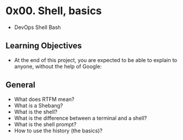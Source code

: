 # 0x00. Shell, basics
- DevOps Shell Bash

## Learning Objectives
- At the end of this project, you are expected to be able to explain to anyone, without the help of Google:

## General
- What does RTFM mean?
- What is a Shebang?
- What is the shell?
- What is the difference between a terminal and a shell?
- What is the shell prompt?
- How to use the history (the basics)?

